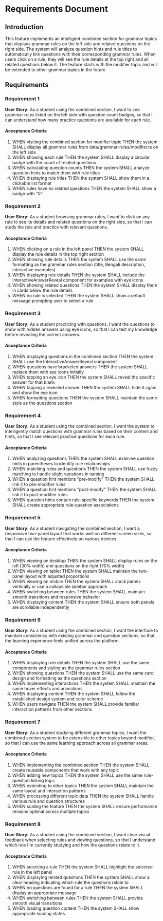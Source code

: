 # Requirements Document

## Introduction

This feature implements an intelligent combined section for grammar topics that displays grammar rules on the left side and related questions on the right side. The system will analyze question hints and rule titles to automatically link questions with their corresponding grammar rules. When users click on a rule, they will see the rule details at the top right and all related questions below it. The feature starts with the modifier topic and will be extended to other grammar topics in the future.

## Requirements

### Requirement 1

**User Story:** As a student using the combined section, I want to see grammar rules listed on the left side with question count badges, so that I can understand how many practice questions are available for each rule.

#### Acceptance Criteria

1. WHEN visiting the combined section for modifier topic THEN the system SHALL display all grammar rules from data/grammar-rules/modifier.ts on the left side
2. WHEN showing each rule THEN the system SHALL display a circular badge with the count of related questions
3. WHEN calculating question counts THEN the system SHALL analyze question hints to match them with rule titles
4. WHEN displaying rule titles THEN the system SHALL show them in a clickable list format
5. WHEN rules have no related questions THEN the system SHALL show a badge with "0"

### Requirement 2

**User Story:** As a student browsing grammar rules, I want to click on any rule to see its details and related questions on the right side, so that I can study the rule and practice with relevant questions.

#### Acceptance Criteria

1. WHEN clicking on a rule in the left panel THEN the system SHALL display the rule details in the top right section
2. WHEN showing rule details THEN the system SHALL use the same formatting as the grammar rules section (title, Bengali description, interactive examples)
3. WHEN displaying rule details THEN the system SHALL include the InteractiveAnswerReveal component for examples with eye icons
4. WHEN showing related questions THEN the system SHALL display them in cards below the rule details
5. WHEN no rule is selected THEN the system SHALL show a default message prompting user to select a rule

### Requirement 3

**User Story:** As a student practicing with questions, I want the questions to show with hidden answers using eye icons, so that I can test my knowledge before revealing the correct answers.

#### Acceptance Criteria

1. WHEN displaying questions in the combined section THEN the system SHALL use the InteractiveAnswerReveal component
2. WHEN questions have bracketed answers THEN the system SHALL replace them with eye icons initially
3. WHEN tapping an eye icon THEN the system SHALL reveal the specific answer for that blank
4. WHEN tapping a revealed answer THEN the system SHALL hide it again and show the eye icon
5. WHEN formatting questions THEN the system SHALL maintain the same style as the questions section

### Requirement 4

**User Story:** As a student using the combined section, I want the system to intelligently match questions with grammar rules based on their content and hints, so that I see relevant practice questions for each rule.

#### Acceptance Criteria

1. WHEN analyzing questions THEN the system SHALL examine question hints in parentheses to identify rule relationships
2. WHEN matching rules and questions THEN the system SHALL use fuzzy matching to handle slight variations in naming
3. WHEN a question hint mentions "pre-modify" THEN the system SHALL link it to pre-modifier rules
4. WHEN a question hint mentions "post-modify" THEN the system SHALL link it to post-modifier rules
5. WHEN question hints contain rule-specific keywords THEN the system SHALL create appropriate rule-question associations

### Requirement 5

**User Story:** As a student navigating the combined section, I want a responsive two-panel layout that works well on different screen sizes, so that I can use the feature effectively on various devices.

#### Acceptance Criteria

1. WHEN viewing on desktop THEN the system SHALL display rules on the left (30% width) and questions on the right (70% width)
2. WHEN viewing on tablet THEN the system SHALL maintain the two-panel layout with adjusted proportions
3. WHEN viewing on mobile THEN the system SHALL stack panels vertically or use a collapsible sidebar approach
4. WHEN switching between rules THEN the system SHALL maintain smooth transitions and responsive behavior
5. WHEN displaying content THEN the system SHALL ensure both panels are scrollable independently

### Requirement 6

**User Story:** As a student using the combined section, I want the interface to maintain consistency with existing grammar and question sections, so that the learning experience feels unified across the platform.

#### Acceptance Criteria

1. WHEN displaying rule details THEN the system SHALL use the same components and styling as the grammar rules section
2. WHEN showing questions THEN the system SHALL use the same card design and formatting as the questions section
3. WHEN implementing interactions THEN the system SHALL maintain the same hover effects and animations
4. WHEN displaying content THEN the system SHALL follow the established design system and color scheme
5. WHEN users navigate THEN the system SHALL provide familiar interaction patterns from other sections

### Requirement 7

**User Story:** As a student studying different grammar topics, I want the combined section system to be extensible to other topics beyond modifier, so that I can use the same learning approach across all grammar areas.

#### Acceptance Criteria

1. WHEN implementing the combined section THEN the system SHALL create reusable components that work with any topic
2. WHEN adding new topics THEN the system SHALL use the same rule-question linking logic
3. WHEN extending to other topics THEN the system SHALL maintain the same layout and interaction patterns
4. WHEN processing different topic data THEN the system SHALL handle various rule and question structures
5. WHEN scaling the feature THEN the system SHALL ensure performance remains optimal across multiple topics

### Requirement 8

**User Story:** As a student using the combined section, I want clear visual feedback when selecting rules and viewing questions, so that I understand which rule I'm currently studying and how the questions relate to it.

#### Acceptance Criteria

1. WHEN selecting a rule THEN the system SHALL highlight the selected rule in the left panel
2. WHEN displaying related questions THEN the system SHALL show a clear heading indicating which rule the questions relate to
3. WHEN no questions are found for a rule THEN the system SHALL display an appropriate message
4. WHEN switching between rules THEN the system SHALL provide smooth visual transitions
5. WHEN loading question content THEN the system SHALL show appropriate loading states